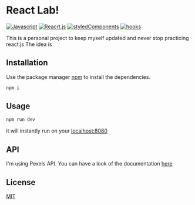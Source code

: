 # React Lab!
[![Javascript](http://img.shields.io/badge/Javascript-yellow.svg)]() [![Reacrt.js](http://img.shields.io/badge/React.js-blue.svg)]() [![styledComponents](http://img.shields.io/badge/StyledComponents-red.svg)]() [![hooks](http://img.shields.io/badge/hooks-purple.svg)]()

This is a personal project to keep myself updated and never stop practicing react.js
The idea is 

## Installation

Use the package manager [npm](https://www.npmjs.com/package/npm) to install the dependencies.

```bash
npm i 
```


## Usage

```bash
npm run dev 
```
it will instantly run on your [localhost:8080](http://localhost:8080/)

## API

I'm using Pexels API. You can have a look of the documentation [here](https://www.pexels.com/api/documentation/)

## License
[MIT](https://choosealicense.com/licenses/mit/)

